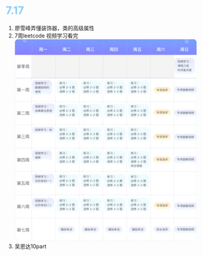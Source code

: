 # <font color=LightSkyBlue>7.17</font>

1. 廖雪峰弄懂装饰器，类的高级属性
2. 7周leetcode 
视频学习看完
![](images/Leetcode_Plan.png)
3. 吴恩达10part